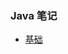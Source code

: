 ### Java 笔记
- [基础](https://github.com/crossoverJie/JCSprout/blob/master/MD/Thread-common-problem.md)
